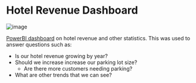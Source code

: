 # Hotel Revenue Dashboard 

![image](https://user-images.githubusercontent.com/50200083/221953465-e1b95f72-7c47-43f1-b6b1-36aa7455c0ac.png)


[PowerBI dashboard](https://app.powerbi.com/view?r=eyJrIjoiOWM5MDQxNzItZDg3My00MTZkLTkzNTEtOWYwNjQ0NTY0Yzk3IiwidCI6IjhhMTk4ODczLTRmZWMtNGU3Ni04MTgyLWNhNDc5ZWRiYmQ2MCIsImMiOjZ9) on hotel revenue and other statistics.
This was used to answer questions such as:
- Is our hotel revenue growing by year?
- Should we increase increase our parking lot size?
  - Are there more customers needing parking?
- What are other trends that we can see?
